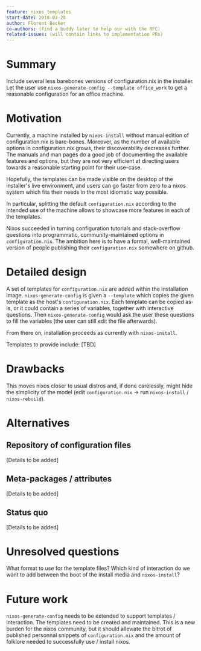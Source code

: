 ```yaml
---
feature: nixos_templates
start-date: 2018-03-28
author: Florent Becker
co-authors: (find a buddy later to help our with the RFC)
related-issues: (will contain links to implementation PRs)
---
```


# Summary
[summary]: #summary

Include several less barebones versions of configuration.nix in the installer. Let the user use `nixos-generate-config --template office_work` to get a reasonable configuration for an office machine.

# Motivation
[motivation]: #motivation

Currently, a machine installed by `nixos-install` without manual edition of configuration.nix is bare-bones. Moreover, as the number of available options in configuration.nix grows, their discoverability decreases further. The manuals and man pages do a good job of documenting the available features and options, but they are not very efficient at directing users towards a reasonable starting point for their use-case.

Hopefully, the templates can be made visible on the desktop of the installer's live environment, and users can go faster from zero to a nixos system which fits their needs in the most idiomatic way possible.

In particular, splitting the default `configuration.nix` according to the intended use of the machine allows to showcase more features in each of the templates.

Nixos succeeded in turning configuration tutorials and stack-overflow questions into programmatic, community-maintained options in `configuration.nix`. The ambition here is to have a formal, well-maintained version of people publishing their `configuration.nix` somewhere on github.

# Detailed design
[design]: #detailed-design

A set of templates for `configuration.nix` are added within the installation image. `nixos-generate-config` is given a `--template` which copies the given template as the host's `configuration.nix`. Each template can be copied as-is, or it could contain a series of variables, together with interactive questions. Then `nixos-generate-config` would ask the user these questions to fill the variables (the user can still edit the file afterwards).

From there on, installation proceeds as currently with `nixos-install`.

Templates to provide include:
[TBD]

# Drawbacks
[drawbacks]: #drawbacks

This moves nixos closer to usual distros and, if done carelessly, might hide the simplicity of the model (edit `configuration.nix` -> run `nixos-install` / `nixos-rebuild`).

# Alternatives
[alternatives]: #alternatives

## Repository of configuration files
[Details to be added]

## Meta-packages / attributes
[Details to be added]

## Status quo
[Details to be added]

# Unresolved questions
[unresolved]: #unresolved-questions

What format to use for the template files? Which kind of interaction do we want to add between the boot of the install media and `nixos-install`?

# Future work
[future]: #future-work

`nixos-generate-config` needs to be extended to support templates / interaction.
The templates need to be created and maintained. This is a new burden for the nixos community, but it should alleviate the bitrot of published personnal snippets of `configuration.nix` and the amount of folklore needed to successfully use / install nixos.
